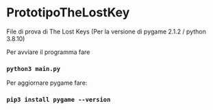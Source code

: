 # PrototipoTheLostKey
File di prova di The Lost Keys
(Per la versione di pygame 2.1.2 / python 3.8.10)

Per avviare il programma fare
### `python3 main.py`

Per aggiornare pygame fare:
### `pip3 install pygame --version`